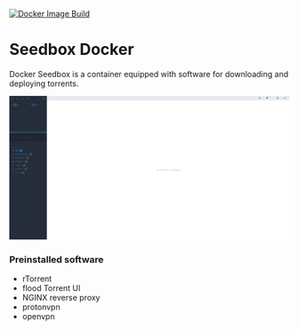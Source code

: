 [![Docker Image Build](https://github.com/alexohneander/seedbox-docker/actions/workflows/docker-image.yml/badge.svg?branch=main)](https://github.com/alexohneander/seedbox-docker/actions/workflows/docker-image.yml)
# Seedbox Docker

Docker Seedbox is a container equipped with software for downloading and deploying torrents.

![flood-torrent-ui](https://github.com/alexohneander/seedbox-docker/blob/main/images/1.png?raw=true)

### Preinstalled software
 - rTorrent
 - flood Torrent UI
 - NGINX reverse proxy
 - protonvpn
 - openvpn
